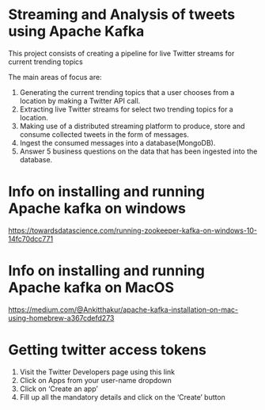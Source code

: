 # Streaming and Analysis of tweets using Apache Kafka
This project consists of creating a pipeline for live Twitter streams for current trending topics

The main areas of focus are:
1) Generating the current trending topics that a user chooses from a location by making a Twitter API call.
2) Extracting live Twitter streams for select two trending topics for a location.
3) Making use of a distributed streaming platform to produce, store and consume collected tweets in the form of messages.
4) Ingest the consumed messages into a database(MongoDB).
5) Answer 5 business questions on the data that has been ingested into the database.


# Info on installing and running Apache kafka on windows
https://towardsdatascience.com/running-zookeeper-kafka-on-windows-10-14fc70dcc771

# Info on installing and running Apache kafka on MacOS
https://medium.com/@Ankitthakur/apache-kafka-installation-on-mac-using-homebrew-a367cdefd273

# Getting twitter access tokens
1) Visit the Twitter Developers page using this link
2) Click on Apps from your user-name dropdown
3) Click on ‘Create an app’
4) Fill up all the mandatory details and click on the ‘Create’ button


